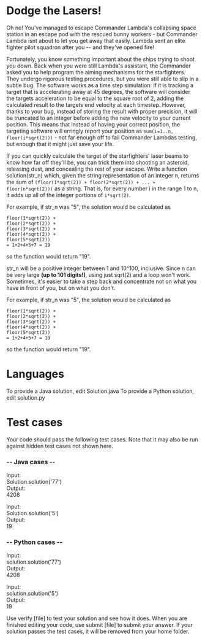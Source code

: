 Dodge the Lasers!
=================

Oh no! You've managed to escape Commander Lambda's collapsing space station in an escape pod with the rescued bunny workers - but Commander Lambda isnt about to let you get away that easily. Lambda sent an elite fighter pilot squadron after you -- and they've opened fire!

Fortunately, you know something important about the ships trying to shoot you down. Back when you were still Lambda's assistant, the Commander asked you to help program the aiming mechanisms for the starfighters. They undergo rigorous testing procedures, but you were still able to slip in a subtle bug. The software works as a time step simulation: if it is tracking a target that is accelerating away at 45 degrees, the software will consider the targets acceleration to be equal to the square root of 2, adding the calculated result to the targets end velocity at each timestep. However, thanks to your bug, instead of storing the result with proper precision, it will be truncated to an integer before adding the new velocity to your current position.  This means that instead of having your correct position, the targeting software will erringly report your position as `sum(i=1..n, floor(i*sqrt(2)))` - not far enough off to fail Commander Lambdas testing, but enough that it might just save your life.

If you can quickly calculate the target of the starfighters' laser beams to know how far off they'll be, you can trick them into shooting an asteroid, releasing dust, and concealing the rest of your escape.  Write a function solution(str_n) which, given the string representation of an integer n, returns the sum of `(floor(1*sqrt(2)) + floor(2*sqrt(2)) + ... + floor(n*sqrt(2)))` as a string. That is, for every number i in the range 1 to n, it adds up all of the integer portions of `i*sqrt(2)`.

For example, if str_n was "5", the solution would be calculated as  
```
floor(1*sqrt(2)) +  
floor(2*sqrt(2)) +  
floor(3*sqrt(2)) +  
floor(4*sqrt(2)) +  
floor(5*sqrt(2))  
= 1+2+4+5+7 = 19  
```
so the function would return "19".  

str_n will be a positive integer between 1 and 10^100, inclusive. Since n can be very large **(up to 101 digits!)**, using just sqrt(2) and a loop won't work. Sometimes, it's easier to take a step back and concentrate not on what you have in front of you, but on what you don't.

For example, if str_n was "5", the solution would be calculated as  
```
floor(1*sqrt(2)) +  
floor(2*sqrt(2)) +  
floor(3*sqrt(2)) +  
floor(4*sqrt(2)) +  
floor(5*sqrt(2))  
= 1+2+4+5+7 = 19  
```

so the function would return "19".

Languages
=========

To provide a Java solution, edit Solution.java
To provide a Python solution, edit solution.py

Test cases
==========
Your code should pass the following test cases.
Note that it may also be run against hidden test cases not shown here.

### -- Java cases --  
Input:  
Solution.solution('77')  
Output:  
    4208  

Input:  
Solution.solution('5')  
Output:  
    19  
  
### -- Python cases --  
Input:  
solution.solution('77')  
Output:  
    4208  

Input:  
solution.solution('5')  
Output:  
    19  

Use verify [file] to test your solution and see how it does. When you are finished editing your code, use submit [file] to submit your answer. If your solution passes the test cases, it will be removed from your home folder.